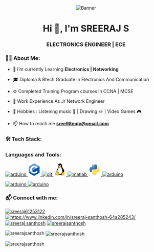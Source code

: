 
<p align="center">
  <img src="https://wallpaper.dog/large/10869697.jpg" alt="Banner" width="800" height="300">
</p>

<h1 align="center">Hi 👋, I'm SREERAJ S</h1>
<h3 align="center">ELECTRONICS ENGINEER | ECE</h3>

<h3 align="left">👨‍🎓  About Me:</h3>

- 🌱 I’m currently Learning **Electronics | Networking**
  
- 🎓 Diploma & Btech Graduate in Electronics And Communication

- ⚙️ Completed Training Program courses in CCNA | MCSE

- 🎒 Work Experience As Jr Network Engineer

- 🤹 Hobbies : Listening music 🎵 |  Drawing ✏️ | Video Games 🎮

- 📫 How to reach me **sree98mdy@gmail.com**
  
<h3 align="left"> 🛠️ Tech Stack:</h3>
<h3 align="left">Languages and Tools:</h3>
<p align="left"> <a href="https://www.arduino.cc/" target="_blank" rel="noreferrer"> <img src="https://cdn.worldvectorlogo.com/logos/arduino-1.svg" alt="arduino" width="40" height="40"/> </a> <a href="https://www.cprogramming.com/" target="_blank" rel="noreferrer"> <img src="https://raw.githubusercontent.com/devicons/devicon/master/icons/c/c-original.svg" alt="c" width="40" height="40"/> </a> <a href="https://git-scm.com/" target="_blank" rel="noreferrer"> <img src="https://www.vectorlogo.zone/logos/git-scm/git-scm-icon.svg" alt="git" width="40" height="40"/> </a> <a href="https://www.linux.org/" target="_blank" rel="noreferrer"> <img src="https://raw.githubusercontent.com/devicons/devicon/master/icons/linux/linux-original.svg" alt="linux" width="40" height="40"/> </a> <a href="https://www.mathworks.com/" target="_blank" rel="noreferrer"> <img src="https://upload.wikimedia.org/wikipedia/commons/2/21/Matlab_Logo.png" alt="matlab" width="40" height="40"/> </a> <a href="https://www.python.org" target="_blank" rel="noreferrer"> <img src="https://raw.githubusercontent.com/devicons/devicon/master/icons/python/python-original.svg" alt="python" width="40" height="40"/> </a> <a href="https://easyeda.com/" target="_blank" rel="noreferrer"> <img src="https://www.bing.com/th?id=OIP.X-yudhOusgy4uEq2UYpfmAHaHa&w=206&h=206&c=8&rs=1&qlt=90&o=6&pid=3.1&rm=2" alt="arduino" width="40" height="40"/> </a>

<a href="https://https://www.labcenter.com/" target="_blank" rel="noreferrer"> <img src="https://th.bing.com/th/id/OIP.5BAbR40N2t3ISW3zKR4sugAAAA?w=170&h=180&c=7&r=0&o=5&pid=1.7" alt="arduino" width="40" height="40"/> </a>  <a href="https://https://https://www.orcad.com/" target="_blank" rel="noreferrer"> <img src="https://th.bing.com/th/id/OIP.jQcbj7lQc7gwBow7zbLFyQHaHa?w=171&h=180&c=7&r=0&o=5&pid=1.7" alt="arduino" width="40" height="40"/> </a></p>
  

<h3 align="left"> 📬 Connect with me:</h3>
<p align="left">
<a href="https://twitter.com/Sreeraj61253122" target="blank"><img align="center" src="https://raw.githubusercontent.com/rahuldkjain/github-profile-readme-generator/master/src/images/icons/Social/twitter.svg" alt="sreeraj61253122" height="30" width="40" /></a>
<a href="https://linkedin.com/in/https://www.linkedin.com/in/sreeraj-santhosh-64a285243/" target="blank"><img align="center" src="https://raw.githubusercontent.com/rahuldkjain/github-profile-readme-generator/master/src/images/icons/Social/linked-in-alt.svg" alt="https://www.linkedin.com/in/sreeraj-santhosh-64a285243/" height="30" width="40" /></a>
<a href="https://fb.com/Sreeraj Santhosh" target="blank"><img align="center" src="https://raw.githubusercontent.com/rahuldkjain/github-profile-readme-generator/master/src/images/icons/Social/facebook.svg" alt="sreeraj santhosh" height="30" width="40" /></a>
<a href="https://instagram.com/sreerajsanthosh" target="blank"><img align="center" src="https://raw.githubusercontent.com/rahuldkjain/github-profile-readme-generator/master/src/images/icons/Social/instagram.svg" alt="sreerajsanthosh" height="30" width="40" /></a>
</p>


<p><img align="left" src="https://github-readme-stats.vercel.app/api/top-langs?username=sreerajsanthosh&show_icons=true&locale=en&layout=compact" alt="sreerajsanthosh" /></p>

<p>&nbsp;<img align="center" src="https://github-readme-stats.vercel.app/api?username=sreerajsanthosh&show_icons=true&locale=en" alt="sreerajsanthosh" /></p>

<p><img align="center" src="https://github-readme-streak-stats.herokuapp.com/?user=sreerajsanthosh&" alt="sreerajsanthosh" /></p>
